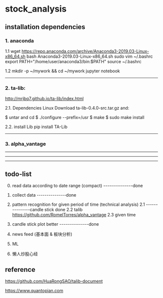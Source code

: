 # stock_analysis

## installation dependencies

### 1. anaconda

1.1
wget  https://repo.anaconda.com/archive/Anaconda3-2019.03-Linux-x86_64.sh
bash  Anaconda3-2019.03-Linux-x86_64.sh
sudo vim ~/.bashrc
export PATH="/home/user/anaconda3/bin:$PATH"
source ~/.bashrc

1.2
mkdir -p ~/mywork && cd ~/mywork
jupyter notebook

---------------------------------------------------------------------

### 2. ta-lib:
http://mrjbq7.github.io/ta-lib/index.html

2.1. Dependencies
Linux
Download ta-lib-0.4.0-src.tar.gz and:

$ untar and cd
$ ./configure --prefix=/usr
$ make
$ sudo make install

2.2. install Lib
pip install TA-Lib

---------------------------------------------------------------------

### 3. alpha_vantage

---------------------------------------------------------------------


---------------------------------------------------------------------


---------------------------------------------------------------------

## todo-list
0. read data according to date range (compact) ---------------done
1. collect data ---------------done

2. pattern recognition for given period of time (technical analysis)
2.1 ---------------candle stick done
2.2
talib
https://github.com/RomelTorres/alpha_vantage
2.3 given time

3. candle stick plot better ---------------done

4. news feed (基本面 & 板块分析)

5. ML

6. 懒人炒股心经


## reference

https://github.com/HuaRongSAO/talib-document

https://www.quantopian.com